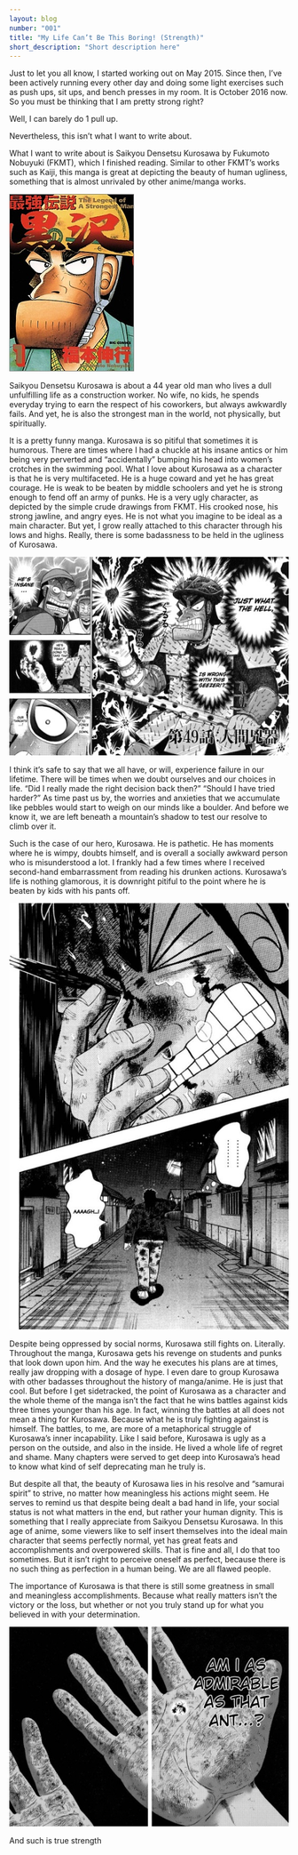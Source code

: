 ```yaml
---
layout: blog
number: "001"
title: "My Life Can’t Be This Boring! (Strength)"
short_description: "Short description here"
---
```


Just to let you all know, I started working out on May 2015. Since then, I’ve been actively running every other day and doing some light exercises such as push ups, sit ups, and bench presses in my room. It is October 2016 now. So you must be thinking that I am pretty strong right?

Well, I can barely do 1 pull up.

Nevertheless, this isn’t what I want to write about.

What I want to write about is Saikyou Densetsu Kurosawa by Fukumoto Nobuyuki (FKMT), which I finished reading. Similar to other FKMT’s works such as Kaiji, this manga is great at depicting the beauty of human ugliness, something that is almost unrivaled by other anime/manga works.

![alt text](../img/saikyoudensetsukurosawa-1.jpg "saikyoudensetsukurosawa-1")

Saikyou Densetsu Kurosawa is about a 44 year old man who lives a dull unfulfilling life as a construction worker. No wife, no kids, he spends everyday trying to earn the respect of his coworkers, but always awkwardly fails.  And yet, he is also the strongest man in the world, not physically, but spiritually.

It is a pretty funny manga. Kurosawa is so pitiful that sometimes it is humorous. There are times where I had a chuckle at his insane antics or him being very perverted and “accidentally” bumping his head into women’s crotches in the swimming pool. What I love about Kurosawa as a character is that he is very multifaceted. He is a huge coward and yet he has great courage. He is weak to be beaten by middle schoolers and yet he is strong enough to fend off an army of punks. He is a very ugly character, as depicted by the simple crude drawings from FKMT. His crooked nose, his strong jawline, and angry eyes. He is not what you imagine to be ideal as a main character. But yet, I grow really attached to this character through his lows and highs. Really, there is some badassness to be held in the ugliness of Kurosawa.

![alt text](../img/saikyoudensetsukurosawa-2.jpg "saikyoudensetsukurosawa-2")

I think it’s safe to say that we all have, or will, experience failure in our lifetime. There will be times when we doubt ourselves and our choices in life. “Did I really made the right decision back then?” “Should I have tried harder?” As time past us by, the worries and anxieties that we accumulate like pebbles would start to weigh on our minds like a boulder. And before we know it, we are left beneath a mountain’s shadow to test our resolve to climb over it.

Such is the case of our hero, Kurosawa. He is pathetic. He has moments where he is wimpy, doubts himself, and is overall a socially awkward person who is misunderstood a lot. I frankly had a few times where I received second-hand embarrassment from reading his drunken actions. Kurosawa’s life is nothing glamorous, it is downright pitiful to the point where he is beaten by kids with his pants off.

![alt text](../img/saikyoudensetsukurosawa-3.jpg "saikyoudensetsukurosawa-3")

Despite being oppressed by social norms, Kurosawa still fights on. Literally. Throughout the manga, Kurosawa gets his revenge on students and punks that look down upon him. And the way he executes his plans are at times, really jaw dropping with a dosage of hype. I even dare to group Kurosawa with other badasses throughout the history of manga/anime. He is just that cool. But before I get sidetracked, the point of Kurosawa as a character and the whole theme of the manga isn’t the fact that he wins battles against kids three times younger than his age. In fact, winning the battles at all does not mean a thing for Kurosawa. Because what he is truly fighting against is himself. The battles, to me, are more of a metaphorical struggle of Kurosawa’s inner incapability. Like I said before, Kurosawa is ugly as a person on the outside, and also in the inside. He lived a whole life of regret and shame. Many chapters were served to get deep into Kurosawa’s head to know what kind of self deprecating man he truly is.

But despite all that, the beauty of Kurosawa lies in his resolve and “samurai spirit” to strive, no matter how meaningless his actions might seem. He serves to remind us that despite being dealt a bad hand in life, your social status is not what matters in the end, but rather your human dignity. This is something that I really appreciate from Saikyou Densetsu Kurosawa. In this age of anime, some viewers like to self insert themselves into the ideal main character that seems perfectly normal, yet has great feats and accomplishments and overpowered skills. That is fine and all, I do that too sometimes. But it isn’t right to perceive oneself as perfect, because there is no such thing as perfection in a human being. We are all flawed people.

The importance of Kurosawa is that there is still some greatness in small and meaningless accomplishments. Because what really matters isn’t the victory or the loss, but whether or not you truly stand up for what you believed in with your determination.

![alt text](../img/saikyoudensetsukurosawa-4.jpg "saikyoudensetsukurosawa-4")

And such is true strength